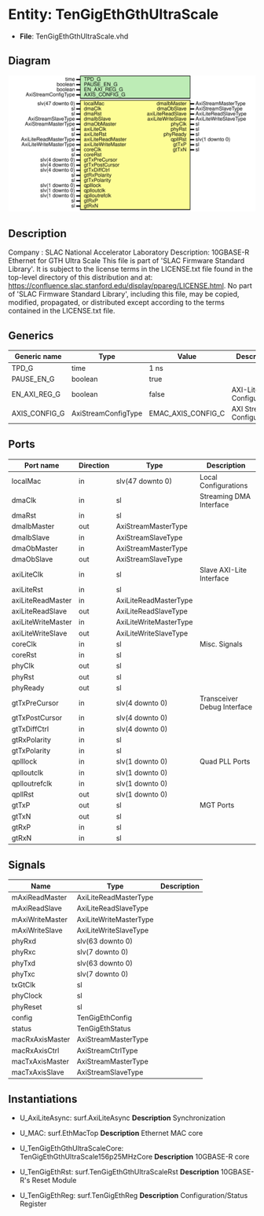 # Entity: TenGigEthGthUltraScale

- **File**: TenGigEthGthUltraScale.vhd
## Diagram

![Diagram](TenGigEthGthUltraScale.svg "Diagram")
## Description

Company    : SLAC National Accelerator Laboratory
Description: 10GBASE-R Ethernet for GTH Ultra Scale
This file is part of 'SLAC Firmware Standard Library'.
It is subject to the license terms in the LICENSE.txt file found in the
top-level directory of this distribution and at:
   https://confluence.slac.stanford.edu/display/ppareg/LICENSE.html.
No part of 'SLAC Firmware Standard Library', including this file,
may be copied, modified, propagated, or distributed except according to
the terms contained in the LICENSE.txt file.
## Generics

| Generic name  | Type                | Value              | Description                   |
| ------------- | ------------------- | ------------------ | ----------------------------- |
| TPD_G         | time                | 1 ns               |                               |
| PAUSE_EN_G    | boolean             | true               |                               |
| EN_AXI_REG_G  | boolean             | false              | AXI-Lite Configurations       |
| AXIS_CONFIG_G | AxiStreamConfigType | EMAC_AXIS_CONFIG_C | AXI Streaming Configurations  |
## Ports

| Port name          | Direction | Type                   | Description                 |
| ------------------ | --------- | ---------------------- | --------------------------- |
| localMac           | in        | slv(47 downto 0)       | Local Configurations        |
| dmaClk             | in        | sl                     | Streaming DMA Interface     |
| dmaRst             | in        | sl                     |                             |
| dmaIbMaster        | out       | AxiStreamMasterType    |                             |
| dmaIbSlave         | in        | AxiStreamSlaveType     |                             |
| dmaObMaster        | in        | AxiStreamMasterType    |                             |
| dmaObSlave         | out       | AxiStreamSlaveType     |                             |
| axiLiteClk         | in        | sl                     | Slave AXI-Lite Interface    |
| axiLiteRst         | in        | sl                     |                             |
| axiLiteReadMaster  | in        | AxiLiteReadMasterType  |                             |
| axiLiteReadSlave   | out       | AxiLiteReadSlaveType   |                             |
| axiLiteWriteMaster | in        | AxiLiteWriteMasterType |                             |
| axiLiteWriteSlave  | out       | AxiLiteWriteSlaveType  |                             |
| coreClk            | in        | sl                     | Misc. Signals               |
| coreRst            | in        | sl                     |                             |
| phyClk             | out       | sl                     |                             |
| phyRst             | out       | sl                     |                             |
| phyReady           | out       | sl                     |                             |
| gtTxPreCursor      | in        | slv(4 downto 0)        | Transceiver Debug Interface |
| gtTxPostCursor     | in        | slv(4 downto 0)        |                             |
| gtTxDiffCtrl       | in        | slv(4 downto 0)        |                             |
| gtRxPolarity       | in        | sl                     |                             |
| gtTxPolarity       | in        | sl                     |                             |
| qplllock           | in        | slv(1 downto 0)        | Quad PLL Ports              |
| qplloutclk         | in        | slv(1 downto 0)        |                             |
| qplloutrefclk      | in        | slv(1 downto 0)        |                             |
| qpllRst            | out       | slv(1 downto 0)        |                             |
| gtTxP              | out       | sl                     | MGT Ports                   |
| gtTxN              | out       | sl                     |                             |
| gtRxP              | in        | sl                     |                             |
| gtRxN              | in        | sl                     |                             |
## Signals

| Name            | Type                   | Description |
| --------------- | ---------------------- | ----------- |
| mAxiReadMaster  | AxiLiteReadMasterType  |             |
| mAxiReadSlave   | AxiLiteReadSlaveType   |             |
| mAxiWriteMaster | AxiLiteWriteMasterType |             |
| mAxiWriteSlave  | AxiLiteWriteSlaveType  |             |
| phyRxd          | slv(63 downto 0)       |             |
| phyRxc          | slv(7 downto 0)        |             |
| phyTxd          | slv(63 downto 0)       |             |
| phyTxc          | slv(7 downto 0)        |             |
| txGtClk         | sl                     |             |
| phyClock        | sl                     |             |
| phyReset        | sl                     |             |
| config          | TenGigEthConfig        |             |
| status          | TenGigEthStatus        |             |
| macRxAxisMaster | AxiStreamMasterType    |             |
| macRxAxisCtrl   | AxiStreamCtrlType      |             |
| macTxAxisMaster | AxiStreamMasterType    |             |
| macTxAxisSlave  | AxiStreamSlaveType     |             |
## Instantiations

- U_AxiLiteAsync: surf.AxiLiteAsync
**Description**
Synchronization

- U_MAC: surf.EthMacTop
**Description**
Ethernet MAC core

- U_TenGigEthGthUltraScaleCore: TenGigEthGthUltraScale156p25MHzCore
**Description**
10GBASE-R core

- U_TenGigEthRst: surf.TenGigEthGthUltraScaleRst
**Description**
10GBASE-R's Reset Module

- U_TenGigEthReg: surf.TenGigEthReg
**Description**
Configuration/Status Register

